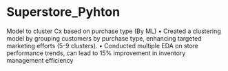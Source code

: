 # Superstore_Pyhton
Model to cluster Cx based on purchase type (By ML) • Created a clustering model by grouping customers by purchase type, enhancing targeted marketing efforts (5-9 clusters). • Conducted multiple EDA on store performance trends, can lead to 15% improvement in inventory management efficiency
